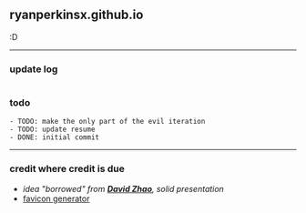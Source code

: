 ## ryanperkinsx.github.io

:D 

---

### update log
```

```

### todo
```
- TODO: make the only part of the evil iteration
- TODO: update resume
- DONE: initial commit
```

---

### credit where credit is due
- *idea "borrowed" from* [***David Zhao***](https://davidzhao98.github.io/)*, solid presentation*
- [favicon generator](https://realfavicongenerator.net/)
